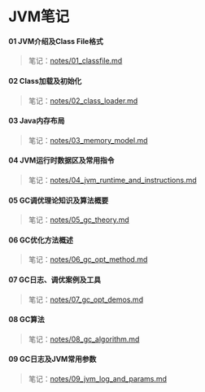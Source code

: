 # JVM笔记

#### 01 JVM介绍及Class File格式

> 笔记：[notes/01_classfile.md](notes/01_classfile.md)

#### 02 Class加载及初始化

> 笔记：[notes/02_class_loader.md](notes/02_class_loader.md)

#### 03 Java内存布局

> 笔记：[notes/03_memory_model.md](notes/03_memory_model.md)

#### 04 JVM运行时数据区及常用指令

> 笔记：[notes/04_jvm_runtime_and_instructions.md](notes/04_jvm_runtime_and_instructions.md)

#### 05 GC调优理论知识及算法概要

> 笔记：[notes/05_gc_theory.md](notes/05_gc_theory.md)

#### 06 GC优化方法概述

> 笔记：[notes/06_gc_opt_method.md](notes/06_gc_opt_method.md)

#### 07 GC日志、调优案例及工具

> 笔记：[notes/07_gc_opt_demos.md](notes/07_gc_opt_demos.md)

#### 08 GC算法

> 笔记：[notes/08_gc_algorithm.md](notes/08_gc_algorithm.md)

#### 09 GC日志及JVM常用参数

> 笔记：[notes/09_jvm_log_and_params.md](notes/09_jvm_log_and_params.md)

